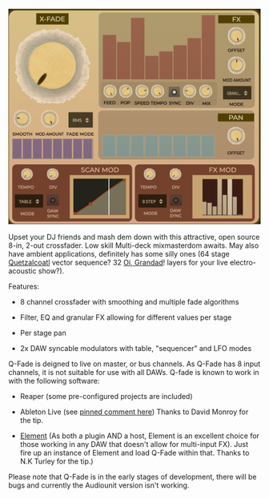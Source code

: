 ![q-fade](https://github.com/publicsamples/Q-Fade/raw/main/Q-Fade.png?raw=true)

Upset your DJ friends and mash dem down with this attractive, open source 8-in, 2-out crossfader. Low skill Multi-deck mixmasterdom awaits. May also have ambient applications, definitely has some silly ones (64 stage  [Quetzalcoatl](https://modularsamples.gumroad.com/l/lybce?_gl=1*2mswod*_ga*MTM4MzAxOTkwNC4xNzE5MjU0ODQx*_ga_6LJN6D94N6*MTcxOTI5MzI2My4yLjEuMTcxOTI5OTg5Ni4wLjAuMA..)  vector sequence? 32  [Oi, Grandad](https://modularsamples.gumroad.com/l/gyckl?_gl=1*wljk4g*_ga*MTM4MzAxOTkwNC4xNzE5MjU0ODQx*_ga_6LJN6D94N6*MTcxOTI5MzI2My4yLjEuMTcxOTMwMDQ2NC4wLjAuMA..)! layers for your live electro-acoustic show?).

Features:

-   8 channel crossfader with smoothing and multiple fade algorithms
    
-   Filter, EQ and granular FX allowing for different values per stage
    
-   Per stage pan
    
-   2x DAW syncable modulators with table, "sequencer" and LFO modes
    

Q-Fade is deigned to live on master, or bus channels. As Q-Fade has 8 input channels, it is not suitable for use with all DAWs. Q-fade is known to work in with the following software:

-   Reaper (some pre-configured projects are included)
    
-   Ableton Live (see  [pinned comment here](https://www.youtube.com/watch?v=WfF4OX3LMqo)) Thanks to David Monroy for the tip.
    
-   [Element](https://kushview.net/element/)  (As both a plugin AND a host, Element is an excellent choice for those working in any DAW that doesn't allow for multi-input FX). Just fire up an instance of Element and load Q-Fade within that. Thanks to N.K Turley for the tip.)
    

Please note that Q-Fade is in the early stages of development, there will be bugs and currently the Audiounit version isn't working.
